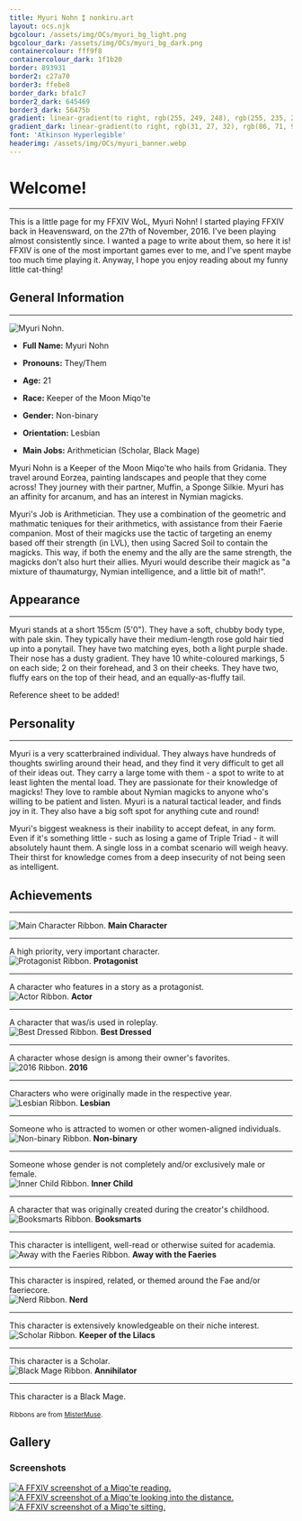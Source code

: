 ```yaml
---
title: Myuri Nohn ⁑ nonkiru.art
layout: ocs.njk
bgcolour: /assets/img/OCs/myuri_bg_light.png
bgcolour_dark: /assets/img/OCs/myuri_bg_dark.png
containercolour: fff9f8
containercolour_dark: 1f1b20
border: 893931
border2: c27a70
border3: ffebe8
border_dark: bfa1c7
border2_dark: 645469
border3_dark: 56475b
gradient: linear-gradient(to right, rgb(255, 249, 248), rgb(255, 235, 232))
gradient_dark: linear-gradient(to right, rgb(31, 27, 32), rgb(86, 71, 91))
font: 'Atkinson Hyperlegible'
headerimg: /assets/img/OCs/myuri_banner.webp
---
```


# Welcome!
---
This is a little page for my FFXIV WoL, Myuri Nohn! I started playing FFXIV back in Heavensward, on the 27th of November, 2016. I've been playing almost consistently since. I wanted a page to write about them, so here it is! FFXIV is one of the most important games ever to me, and I've spent maybe too much time playing it. Anyway, I hope you enjoy reading about my funny little cat-thing!

## General Information
---
<div class="oc_flex">
    <div>
    <img src="/assets/img/OCs/myuri_small.webp" alt="Myuri Nohn.">
    </div>

- **Full Name:** Myuri Nohn
- **Pronouns:** They/Them
- **Age:** 21
- **Race:** Keeper of the Moon Miqo'te
- **Gender:** Non-binary
- **Orientation:** Lesbian
- **Main Jobs:** Arithmetician (Scholar, Black Mage)


    <div>
    </div>
</div>

Myuri Nohn is a Keeper of the Moon Miqo'te who hails from Gridania. They travel around Eorzea, painting landscapes and people that they come across! They journey with their partner, Muffin, a Sponge Silkie. Myuri has an affinity for arcanum, and has an interest in Nymian magicks.

Myuri's Job is Arithmetician. They use a combination of the geometric and mathmatic teniques for their arithmetics, with assistance from their Faerie companion. Most of their magicks use the tactic of targeting an enemy based off their strength (in LVL), then using Sacred Soil to contain the magicks. This way, if both the enemy and the ally are the same strength, the magicks don't also hurt their allies. Myuri would describe their magick as "a mixture of thaumaturgy, Nymian intelligence, and a little bit of math!".

## Appearance
---
Myuri stands at a short 155cm (5'0"). They have a soft, chubby body type, with pale skin. They typically have their medium-length rose gold hair tied up into a ponytail. They have two matching eyes, both a light purple shade. Their nose has a dusty gradient. They have 10 white-coloured markings, 5 on each side; 2 on their forehead, and 3 on their cheeks. They have two, fluffy ears on the top of their head, and an equally-as-fluffy tail.

Reference sheet to be added!

## Personality
---
Myuri is a very scatterbrained individual. They always have hundreds of thoughts swirling around their head, and they find it very difficult to get all of their ideas out. They carry a large tome with them - a spot to write to at least lighten the mental load. They are passionate for their knowledge of magicks! They love to ramble about Nymian magicks to anyone who's willing to be patient and listen. Myuri is a natural tactical leader, and finds joy in it. They also have a big soft spot for anything cute and round!

Myuri's biggest weakness is their inability to accept defeat, in any form. Even if it's something little - such as losing a game of Triple Triad - it will absolutely haunt them. A single loss in a combat scenario will weigh heavy. Their thirst for knowledge comes from a deep insecurity of not being seen as intelligent.

## Achievements
---

<div class="tooltip" tabindex="0">
    <img src="/assets/img/OCs/ribbon_maincharacter.png" alt="Main Character Ribbon.">
    <span class="tooltiptext">
    <b>Main Character</b>
    <hr>
    A high priority, very important character.
    </span>
</div>

<div class="tooltip" tabindex="0">
    <img src="/assets/img/OCs/ribbon_protagonist.png" alt="Protagonist Ribbon.">
    <span class="tooltiptext">
    <b>Protagonist</b>
    <hr>
    A character who features in a story as a protagonist.
    </span>
</div>

<div class="tooltip" tabindex="0">
    <img src="/assets/img/OCs/ribbon_actor.png" alt="Actor Ribbon.">
    <span class="tooltiptext">
    <b>Actor</b>
    <hr>
    A character that was/is used in roleplay.
    </span>
</div>

<div class="tooltip" tabindex="0">
    <img src="/assets/img/OCs/ribbon_bestdressed.png" alt="Best Dressed Ribbon.">
    <span class="tooltiptext">
    <b>Best Dressed</b>
    <hr>
    A character whose design is among their owner's favorites.
    </span>
</div>

<div class="tooltip" tabindex="0">
    <img src="/assets/img/OCs/ribbon_2016.png" alt="2016 Ribbon.">
    <span class="tooltiptext">
    <b>2016</b>
    <hr>
    Characters who were originally made in the respective year.
    </span>
</div>

<div class="tooltip" tabindex="0">
    <img src="/assets/img/OCs/ribbon_lesbian.png" alt="Lesbian Ribbon.">
    <span class="tooltiptext">
    <b>Lesbian</b>
    <hr>
    Someone who is attracted to women or other women-aligned individuals.
    </span>
</div>

<div class="tooltip" tabindex="0">
    <img src="/assets/img/OCs/ribbon_nonbinary.png" alt="Non-binary Ribbon.">
    <span class="tooltiptext">
    <b>Non-binary</b>
    <hr>
    Someone whose gender is not completely and/or exclusively male or female.
    </span>
</div>

<div class="tooltip" tabindex="0">
    <img src="/assets/img/OCs/ribbon_innerchild.png" alt="Inner Child Ribbon.">
    <span class="tooltiptext">
    <b>Inner Child</b>
    <hr>
    A character that was originally created during the creator's childhood.
    </span>
</div>

<div class="tooltip" tabindex="0">
    <img src="/assets/img/OCs/ribbon_booksmarts.png" alt="Booksmarts Ribbon.">
    <span class="tooltiptext">
    <b>Booksmarts</b>
    <hr>
    This character is intelligent, well-read or otherwise suited for academia.
    </span>
</div>

<div class="tooltip" tabindex="0">
    <img src="/assets/img/OCs/ribbon_faeries.png" alt="Away with the Faeries Ribbon.">
    <span class="tooltiptext">
    <b>Away with the Faeries</b>
    <hr>
    This character is inspired, related, or themed around the Fae and/or faeriecore.
    </span>
</div>

<div class="tooltip" tabindex="0">
    <img src="/assets/img/OCs/ribbon_nerd.png" alt="Nerd Ribbon.">
    <span class="tooltiptext">
    <b>Nerd</b>
    <hr>
    This character is extensively knowledgeable on their niche interest.
    </span>
</div>

<div class="tooltip" tabindex="0">
    <img src="/assets/img/OCs/ribbon_scholar.png" alt="Scholar Ribbon.">
    <span class="tooltiptext">
    <b>Keeper of the Lilacs</b>
    <hr>
    This character is a Scholar.
    </span>
</div>

<div class="tooltip" tabindex="0">
    <img src="/assets/img/OCs/ribbon_blackmage.png" alt="Black Mage Ribbon.">
    <span class="tooltiptext">
    <b>Annihilator</b>
    <hr>
    This character is a Black Mage.
    </span>
</div>
<br>
<small>Ribbons are from <a href="https://toyhou.se/4739396.-ribbons">MisterMuse</a>.</small>

## Gallery
### Screenshots
<div class="gallery">
<a href="/assets/img/OCs/myuri/myuri1.png" data-fancybox="gallery" data-caption="A FFXIV screenshot of a Miqo'te reading.">
    <img src="/assets/img/OCs/myuri/small/myuri1.png" alt="A FFXIV screenshot of a Miqo'te reading." />
</a>
<a href="/assets/img/OCs/myuri/myuri2.png" data-fancybox="gallery" data-caption="A FFXIV screenshot of a Miqo'te looking into the distance.">
    <img src="/assets/img/OCs/myuri/small/myuri2.png" alt="A FFXIV screenshot of a Miqo'te looking into the distance." />
</a>
<a href="/assets/img/OCs/myuri/myuri3.png" data-fancybox="gallery" data-caption="A FFXIV screenshot of a Miqo'te sitting.">
    <img src="/assets/img/OCs/myuri/small/myuri3.png" alt="A FFXIV screenshot of a Miqo'te sitting." />
</a>
</div>

<script>
let cursorEffect = new cursoreffects.rainbowCursor({
length: 20,
colors: ["#f1b5a7", "#ffefe5", "#ffffff", "#f6dbeb", "#da9dc1"],
size: 2,
});
</script>